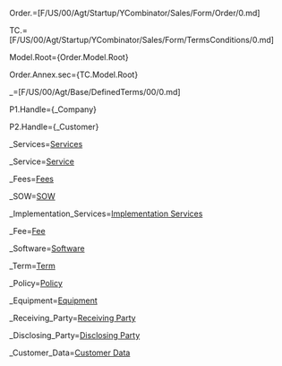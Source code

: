 Order.=[F/US/00/Agt/Startup/YCombinator/Sales/Form/Order/0.md]

TC.=[F/US/00/Agt/Startup/YCombinator/Sales/Form/TermsConditions/0.md]

Model.Root={Order.Model.Root}

Order.Annex.sec={TC.Model.Root}

_=[F/US/00/Agt/Base/DefinedTerms/00/0.md]

P1.Handle={_Company}

P2.Handle={_Customer}

_Services=<a href="#" class="definedterm">Services</a>

_Service=<a href="#" class="definedterm">Service</a>

_Fees=<a href="#" class="definedterm">Fees</a>

_SOW=<a href="#" class="definedterm">SOW</a>

_Implementation_Services=<a href="#" class="definedterm">Implementation Services</a>

_Fee=<a href="#" class="definedterm">Fee</a>

_Software=<a href="#" class="definedterm">Software</a>

_Term=<a href="#" class="definedterm">Term</a>

_Policy=<a href="#" class="definedterm">Policy</a>

_Equipment=<a href="#" class="definedterm">Equipment</a>

_Receiving_Party=<a href="#" class="definedterm">Receiving Party</a>

_Disclosing_Party=<a href="#" class="definedterm">Disclosing Party</a>

_Customer_Data=<a href="#" class="definedterm">Customer Data</a>

